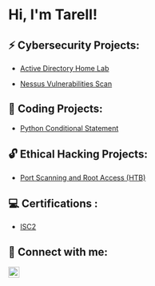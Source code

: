 <h1>Hi, I'm Tarell!

<h2>⚡ Cybersecurity Projects:</h2>

 - [Active Directory Home Lab](https://github.com/TarellKing/test-1/blob/main/README.md)
 
 - [Nessus Vulnerabilities Scan](https://github.com/TarellKing/Nessus-Vulnerabilities-scan/blob/main/README.md)
 
 <h2>💾 Coding Projects:</h2>
 
- [Python Conditional Statement](https://github.com/TarellKing/python-conditional-statements.git)
 
 <h2> 🔓 Ethical Hacking Projects:</h2>

 - [Port Scanning and Root Access (HTB)](https://github.com/TarellKing/-Port-Scanning-and-Root-Access.git)

 
 
<h2>💻 Certifications :</h2>

- [ISC2](https://github.com/TarellKing/Certifications/blob/main/README.md)
 

<h2> 🤳 Connect with me:</h2>


[<img align="left" alt="Tarell King | LinkedIn" width="22px" src="https://cdn.jsdelivr.net/npm/simple-icons@v3/icons/linkedin.svg" />][linkedin]



[linkedin]: https://www.linkedin.com/in/tarellking/

<!--


Here are some ideas to get you started:

- 🔭 I’m currently working on ...
- 🌱 I’m currently learning ...
- 👯 I’m looking to collaborate on ...
- 🤔 I’m looking for help with ...
- 💬 Ask me about ...
- 📫 How to reach me: ...
- 😄 Pronouns: ...
- ⚡ Fun fact: ...
-->
